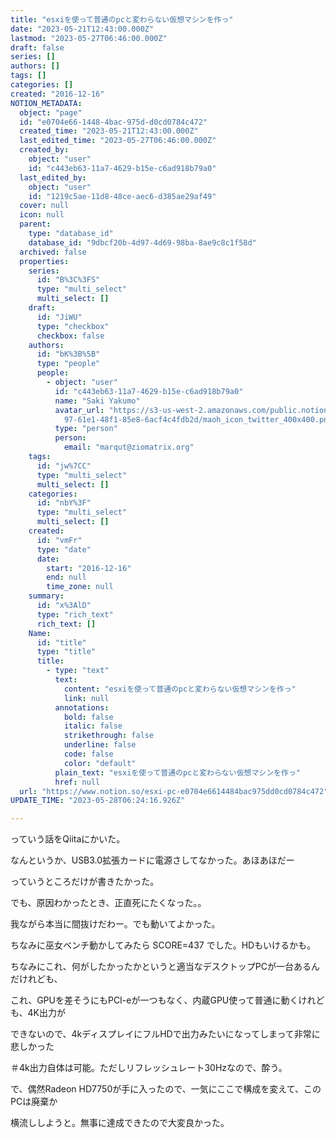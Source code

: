 ```yaml
---
title: "esxiを使って普通のpcと変わらない仮想マシンを作っ"
date: "2023-05-21T12:43:00.000Z"
lastmod: "2023-05-27T06:46:00.000Z"
draft: false
series: []
authors: []
tags: []
categories: []
created: "2016-12-16"
NOTION_METADATA:
  object: "page"
  id: "e0704e66-1448-4bac-975d-d0cd0784c472"
  created_time: "2023-05-21T12:43:00.000Z"
  last_edited_time: "2023-05-27T06:46:00.000Z"
  created_by:
    object: "user"
    id: "c443eb63-11a7-4629-b15e-c6ad918b79a0"
  last_edited_by:
    object: "user"
    id: "1219c5ae-11d8-48ce-aec6-d385ae29af49"
  cover: null
  icon: null
  parent:
    type: "database_id"
    database_id: "9dbcf20b-4d97-4d69-98ba-8ae9c8c1f58d"
  archived: false
  properties:
    series:
      id: "B%3C%3FS"
      type: "multi_select"
      multi_select: []
    draft:
      id: "JiWU"
      type: "checkbox"
      checkbox: false
    authors:
      id: "bK%3B%5B"
      type: "people"
      people:
        - object: "user"
          id: "c443eb63-11a7-4629-b15e-c6ad918b79a0"
          name: "Saki Yakumo"
          avatar_url: "https://s3-us-west-2.amazonaws.com/public.notion-static.com/3ad1c4\
            97-61e1-48f1-85e8-6acf4c4fdb2d/maoh_icon_twitter_400x400.png"
          type: "person"
          person:
            email: "marqut@ziomatrix.org"
    tags:
      id: "jw%7CC"
      type: "multi_select"
      multi_select: []
    categories:
      id: "nbY%3F"
      type: "multi_select"
      multi_select: []
    created:
      id: "vmFr"
      type: "date"
      date:
        start: "2016-12-16"
        end: null
        time_zone: null
    summary:
      id: "x%3AlD"
      type: "rich_text"
      rich_text: []
    Name:
      id: "title"
      type: "title"
      title:
        - type: "text"
          text:
            content: "esxiを使って普通のpcと変わらない仮想マシンを作っ"
            link: null
          annotations:
            bold: false
            italic: false
            strikethrough: false
            underline: false
            code: false
            color: "default"
          plain_text: "esxiを使って普通のpcと変わらない仮想マシンを作っ"
          href: null
  url: "https://www.notion.so/esxi-pc-e0704e6614484bac975dd0cd0784c472"
UPDATE_TIME: "2023-05-28T06:24:16.926Z"

---
```

<link rel="stylesheet" href="https://cdn.jsdelivr.net/npm/katex@0.16.2/dist/katex.min.css" integrity="sha384-bYdxxUwYipFNohQlHt0bjN/LCpueqWz13HufFEV1SUatKs1cm4L6fFgCi1jT643X" crossorigin="anonymous">


っていう話をQiitaにかいた。


なんというか、USB3.0拡張カードに電源さしてなかった。あほあほだー


っていうところだけが書きたかった。


でも、原因わかったとき、正直死にたくなった。。


我ながら本当に間抜けだわー。でも動いてよかった。


ちなみに巫女ベンチ動かしてみたら SCORE=437 でした。HDもいけるかも。


ちなみにこれ、何がしたかったかというと適当なデスクトップPCが一台あるんだけれども、


これ、GPUを差そうにもPCI-eが一つもなく、内蔵GPU使って普通に動くけれども、4K出力が


できないので、4kディスプレイにフルHDで出力みたいになってしまって非常に悲しかった


＃4k出力自体は可能。ただしリフレッシュレート30Hzなので、酔う。


で、偶然Radeon HD7750が手に入ったので、一気にここで構成を変えて、このPCは廃棄か


横流ししようと。無事に達成できたので大変良かった。

